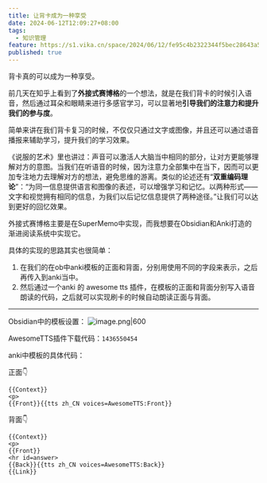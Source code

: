 ```yaml
---
title: 让背卡成为一种享受
date: 2024-06-12T12:09:27+08:00
tags:
  - 知识管理
feature: https://s1.vika.cn/space/2024/06/12/fe95c4b2322344f5bec28643a5f97af3
published: true
---
```


背卡真的可以成为一种享受。

<!--more-->

前几天在知乎上看到了**外接式赛博格**的一个想法，就是在我们背卡的时候引入语音，然后通过耳朵和眼睛来进行多感官学习，可以显著地**引导我们的注意力和提升我们的参与度**。

简单来讲在我们背卡复习的时候，不仅仅只通过文字或图像，并且还可以通过语音播报来辅助学习，提升我们的学习效果。

《说服的艺术》里也讲过：声音可以激活人大脑当中相同的部分，让对方更能够理解对方的意图。当我们在听语音的时候，因为注意力全部集中在当下，因而可以更加专注地力去理解对方的想法，避免思维的游离。类似的论述还有“**双重编码理论**”：“为同一信息提供语言和图像的表述，可以增强学习和记忆。以两种形式——文字和视觉拥有相同的信息，为我们以后记忆信息提供了两种途径。”让我们可以达到更好的回忆效果。

外接式赛博格主要是在SuperMemo中实现，而我想要在Obsidian和Anki打造的渐进阅读系统中实现它。

具体的实现的思路其实也很简单：
1. 在我们的在ob中anki模板的正面和背面，分别用使用不同的字段来表示，之后再传入到anki当中。
2. 然后通过一个anki 的 awesome tts 插件，在模板的正面和背面分别写入语音朗读的代码，之后就可以实现刷卡的时候自动朗读正面与背面。

---

Obsidian中的模板设置：
![image.png|600](https://s1.vika.cn/space/2024/06/12/c85813a3577b4f3d97623e6f6a60c661)

AwesomeTTS插件下载代码：`1436550454`

anki中模板的具体代码：

正面👇
```
{{Context}}
<p>
{{Front}}{{tts zh_CN voices=AwesomeTTS:Front}}
```
背面👇
```
{{Context}}
<p>
{{Front}}
<hr id=answer>
{{Back}}{{tts zh_CN voices=AwesomeTTS:Back}}
{{Link}}

```


